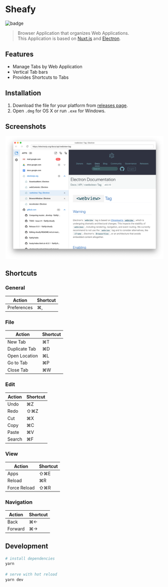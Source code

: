 # Sheafy

![badge](https://github.com/fiahfy/sheafy/workflows/Electron%20CI/badge.svg)

> Browser Application that organizes Web Applications.  
> This Application is based on [Nuxt.js](https://nuxtjs.org/) and [Electron](https://electronjs.org/).

## Features

- Manage Tabs by Web Application
- Vertical Tab bars
- Provides Shortcuts to Tabs

## Installation

1. Download the file for your platform from [releases page](https://github.com/fiahfy/sheafy/releases).
2. Open `.dmg` for OS X or run `.exe` for Windows.

## Screenshots

![screenshot](.github/img/screenshot1.png)

## Shortcuts

### General

| Action | Shortcut |
|---|---|
| Preferences | ⌘, |

### File

| Action | Shortcut |
|---|---|
| New Tab | ⌘T |
| Duplicate Tab | ⌘D |
| Open Location | ⌘L |
| Go to Tab | ⌘P |
| Close Tab | ⌘W|

### Edit

| Action | Shortcut |
|---|---|
| Undo | ⌘Z |
| Redo | ⇧⌘Z |
| Cut | ⌘X |
| Copy | ⌘C |
| Paste | ⌘V |
| Search | ⌘F |

### View

| Action | Shortcut |
|---|---|
| Apps | ⇧⌘E |
| Reload | ⌘R |
| Force Reload | ⇧⌘R |

### Navigation

| Action | Shortcut |
|---|---|
| Back | ⌘← |
| Forward | ⌘→ |

## Development

```bash
# install dependencies
yarn

# serve with hot reload
yarn dev
```
